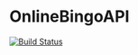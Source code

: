 # OnlineBingoAPI

[![Build Status](https://dev.azure.com/rafaelwilliam/OnlineBingoAPI/_apis/build/status/OnlineBingoAPI-CI%20Docker%20Hub?branchName=main)](https://dev.azure.com/rafaelwilliam/OnlineBingoAPI/_build/latest?definitionId=6&branchName=main)
